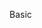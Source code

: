 <span id="title">Basic</span>

<div id="body">

<include src="nounsAndVerbsAsNames/unit-inParent-asPanel.md" boilerplate />
<include src="useStandardWords/unit-inParent-asPanel.md" boilerplate />

</div>